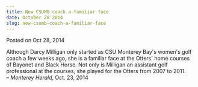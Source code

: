 ```yaml
---
title: New CSUMB coach a familiar face
date: October 28 2014
slug: new-csumb-coach-a-familiar-face
---
```


 



<span class="date">Posted on Oct 28, 2014    </span>
<p>Although Darcy Milligan only started as CSU Monterey Bay&apos;s
women&apos;s golf coach a few weeks ago, she is a familiar face at the
Otters&apos; home courses of Bayonet and Black Horse. Not only is
Milligan an assistant golf professional at the courses, she played
for the Otters from 2007 to 2011.<br>
&#x2013; <em>Monterey Herald</em>, Oct. 23, 2014</br></p>





```
